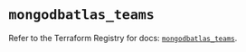 # `mongodbatlas_teams`

Refer to the Terraform Registry for docs: [`mongodbatlas_teams`](https://registry.terraform.io/providers/mongodb/mongodbatlas/1.16.0/docs/resources/teams).
